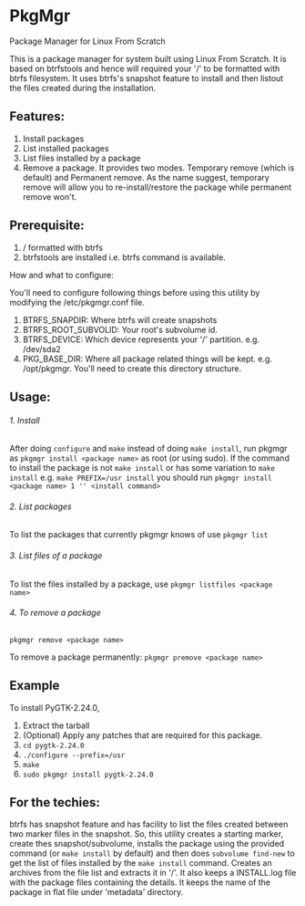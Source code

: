 # PkgMgr
Package Manager for Linux From Scratch

This is a package manager for system built using Linux From Scratch. It is based on btrfstools and hence will required your '/' to be formatted with btrfs filesystem. It uses btrfs's snapshot feature to install and then listout the files created during the installation.

## Features:

1. Install packages
2. List installed packages
3. List files installed by a package
4. Remove a package. It provides two modes. Temporary remove (which is default) and Permanent remove. As the name suggest, temporary remove will allow you to re-install/restore the package while permanent remove won't.

## Prerequisite:

1. / formatted with btrfs
2. btrfstools are installed i.e. btrfs command is available.

How and what to configure:

You'll need to configure following things before using this utility by modifying the /etc/pkgmgr.conf file.

1. BTRFS_SNAPDIR: Where btrfs will create snapshots
2. BTRFS_ROOT_SUBVOLID: Your root's subvolume id.
3. BTRFS_DEVICE: Which device represents your '/' partition. e.g. /dev/sda2
4. PKG_BASE_DIR: Where all package related things will be kept. e.g. /opt/pkgmgr. You'll need to create this directory structure.

## Usage:

###### 1. Install
After doing `configure` and `make` instead of doing `make install`, run pkgmgr as `pkgmgr install <package name>` as root (or using sudo). If the command to install the package is not `make install` or has some variation to `make install` e.g. `make PREFIX=/usr install` you should run `pkgmgr install <package name> 1 '' <install command>` 

###### 2. List packages
To list the packages that currently pkgmgr knows of use `pkgmgr list` 

###### 3. List files of a package
To list the files installed by a package, use `pkgmgr listfiles <package name>`

###### 4. To remove a package
`pkgmgr remove <package name>`

To remove a package permanently:
`pkgmgr premove <package name>`

## Example
To install PyGTK-2.24.0, 

1. Extract the tarball
2. (Optional) Apply any patches that are required for this package.
3. `cd pygtk-2.24.0`
4. `./configure --prefix=/usr`
5. `make`
6. `sudo pkgmgr install pygtk-2.24.0`

## For the techies:

btrfs has snapshot feature and has facility to list the files created between two marker files in the snapshot. So, this utility creates a starting marker, create thes snapshot/subvolume, installs the package using the provided command (or `make install` by default) and then does `subvolume find-new` to get the list of files installed by the `make install` command. Creates an archives from the file list and extracts it in '/'. It also keeps a INSTALL.log file with the package files containing the details. It keeps the name of the package in flat file under 'metadata' directory.

